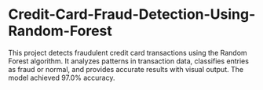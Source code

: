 # Credit-Card-Fraud-Detection-Using-Random-Forest
This project detects fraudulent credit card transactions using the Random Forest algorithm. It analyzes patterns in transaction data, classifies entries as fraud or normal, and provides accurate results with visual output. The model achieved 97.0% accuracy.
